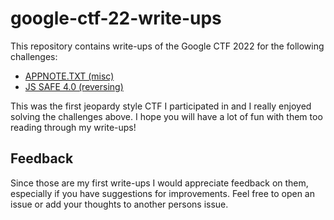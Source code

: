 # google-ctf-22-write-ups

This repository contains write-ups of the Google CTF 2022 for the following challenges:

- [APPNOTE.TXT (misc)](./appnotedottxt/writeup.md)
- [JS SAFE 4.0 (reversing)](./js-safe-4dot0/writeup.md)

This was the first jeopardy style CTF I participated in and I really enjoyed solving the challenges above.
I hope you will have a lot of fun with them too reading through my write-ups!

## Feedback

Since those are my first write-ups I would appreciate feedback on them, especially if you have suggestions for improvements.
Feel free to open an issue or add your thoughts to another persons issue.